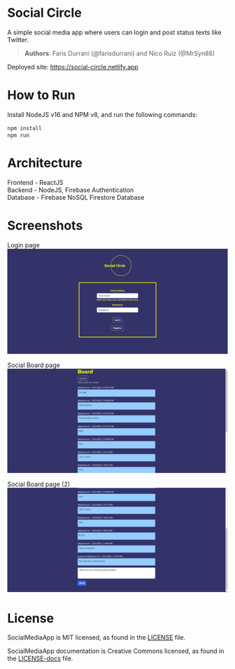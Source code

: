 # Social Circle

A simple social media app where users can login and post status texts like Twitter.

> **Authors**: Faris Durrani (@farisdurrani) and Nico Ruiz (@MrSyn88)

Deployed site: https://social-circle.netlify.app

# How to Run

Install NodeJS v16 and NPM v8, and run the following commands:

```
npm install
npm run
```

# Architecture

Frontend - ReactJS </br>
Backend - NodeJS, Firebase Authentication </br>
Database - Firebase NoSQL Firestore Database

# Screenshots

Login page
![](.github/readme_assets/login.jpg)

Social Board page
![](.github/readme_assets/board_main.jpg)

Social Board page (2)
![](.github/readme_assets/board_input.jpg)

# License

SocialMediaApp is MIT licensed, as found in the [LICENSE](./LICENSE) file.

SocialMediaApp documentation is Creative Commons licensed, as found in the [LICENSE-docs](./.github/LICENSE-docs) file.
